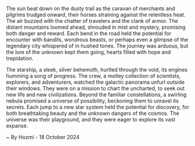 
The sun beat down on the dusty trail as the caravan of merchants and pilgrims trudged onward, their horses straining against the relentless heat.  The air buzzed with the chatter of travelers and the clank of armor. The distant mountains loomed ahead, shrouded in mist and mystery, promising both danger and reward. Each bend in the road held the potential for encounter with bandits, wondrous beasts, or perhaps even a glimpse of the legendary city whispered of in hushed tones. The journey was arduous, but the lure of the unknown kept them going, hearts filled with hope and trepidation. 

The starship, a sleek, silver behemoth, hurtled through the void, its engines humming a song of progress.  The crew, a motley collection of scientists, explorers, and adventurers, watched the galactic panorama unfurl outside their windows.  They were on a mission to chart the uncharted, to seek out new life and new civilizations.  Beyond the familiar constellations, a swirling nebula promised a universe of possibility, beckoning them to unravel its secrets. Each jump to a new star system held the potential for discovery, for both breathtaking beauty and the unknown dangers of the cosmos.  The universe was their playground, and they were eager to explore its vast expanse. 

~ By Hozmi - 18 October 2024

